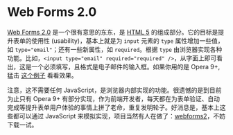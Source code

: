 # Web Forms 2.0

[Web Forms 2.0][0] 是一个很有意思的东东，是 [HTML 5][1] 的组成部分。它的目标是提升表单的使用性 (usability)，基本上就是为 `input` 元素的 `type` 属性增加一些值，如 `type="email"`；还有一些新属性，如 `required`。根据 `type` 由浏览器实现各种功能。比如，`<input type="email" required="required" />`，从字面上即可看出，这是一个必须填写，且格式是电子邮件的输入框。如果你用的是 Opera 9+, 猛击 [这个例子][2] 看看效果。

注意，这不需要任何 JavaScript，是浏览器内部实现的功能。很遗憾的是到目前为止只有 Opera 9+ 有部分实现，作为前端开发者，每天都在为表单验证、自动完成等提升表单用户体验的事情上拼了老命，重复发明轮子。好消息是，基本上这些都可以通过 JavaScript 来模拟实现，项目当然有人在做了：[webforms2][3]，不妨下载一试。

[0]: http://www.whatwg.org/specs/web-forms/current-work/
[1]: http://www.whatwg.org/specs/web-apps/current-work/
[2]: http://shwetankdixit.com/testpages/webforms2demo.htm
[3]: http://code.google.com/p/webforms2/
